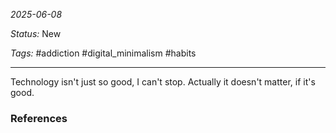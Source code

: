 *2025-06-08*

*Status:* New

*Tags:* #addiction #digital_minimalism #habits 

<hr>

Technology isn't just so good, I can't stop. Actually it doesn't matter, if it's good.



### References